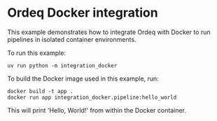 # Ordeq Docker integration

This example demonstrates how to integrate Ordeq with Docker to run pipelines in isolated container environments.

To run this example:

```shell
uv run python -m integration_docker
```

To build the Docker image used in this example, run:

```shell
docker build -t app .
docker run app integration_docker.pipeline:hello_world
```

This will print 'Hello, World!' from within the Docker container.

